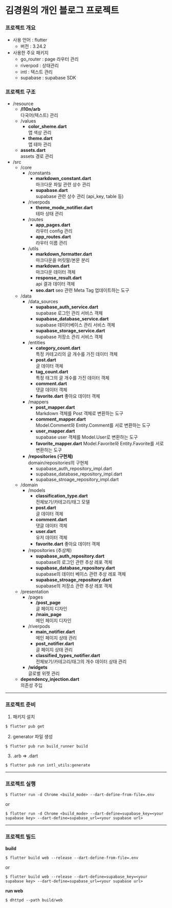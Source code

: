 # 김경원의 개인 블로그 프로젝트
### 프로젝트 개요
- 사용 언어 : flutter
  - 버전 : 3.24.2
- 사용한 주요 패키지
  - go_router : page 라우터 관리
  - riverpod : 상태관리
  - intl : 텍스트 관리
  - supabase : supabase SDK

### 프로젝트 구조
- /resource
  - **/l10n/arb**  
    다국어(텍스트) 관리
  - /values
    - **color_sheme.dart**    
      앱 색상 관리
    - **theme.dart**    
      앱 테마 관리
  - **assets.dart**    
    assets 경로 관리
- /src
  - /core
    - /constants
      - **markdown_constant.dart**    
        마크다운 파일 관련 상수 관리
      - **supabase.dart**    
        supabase 관련 상수 관리 (api_key, table 등)
    - /riverpods
      - **theme_mode_notifier.dart**    
        테마 상태 관리
    - /routes
      - **app_pages.dart**    
        라우터 config 관리
      - **app_routes.dart**    
        라우터 이름 관리
    - /utils
      - **markdown_formatter.dart**    
        마크다운을 머릿말/본문 분리
      - **markdown.dart**    
        마크다운 데이터 객체
      - **response_result.dart**  
        api 결과 데이터 객체
      - **seo.dart**
        seo 관련 Meta Tag 업데이트하는 도구
  - /data
    - /data_sources
      - **supabase_auth_service.dart**    
        supabase 로그인 관리 서비스 객체
      - **supabase_database_service.dart**    
        supabase 데이터베이스 관리 서비스 객체
      - **supabase_storage_service.dart**    
        supabase 저장소 관리 서비스 객체
    - /entities
      - **category_count.dart**    
        특정 카테고리의 글 개수를 가진 데이터 객체
      - **post.dart**    
        글 데이터 객체
      - **tag_count.dart**    
        특정 태그의 글 개수를 가진 데이터 객체
      - **comment.dart**  
        댓글 데이터 객체
      - **favorite.dart**
        좋아요 데이터 객체
    - /mappers
      - **post_mapper.dart**    
        Markdown 객체를 Post 객체로 변환하는 도구
      - **comment_mapper.dart**  
        Model.Comment와 Entity.Comment를 서로 변환하는 도구
      - **user_mapper.dart**  
        supabase user 객체를 Model.User로 변환하는 도구
      - **favorite_mapper.dart**
        Model.Favorite와 Entity.Favorite를 서로 변환하는 도구
    - **/repositories (구현체)**  
      domain/repositories의 구현체
      - supabase_auth_repository_impl.dart
      - supabase_database_repository_impl.dart
      - supabase_stroage_repository_impl.dart
  - /domain
    - /models
      - **classification_type.dart**      
        전체보기/카테고리/태그 모델 
      - **post.dart**    
        글 데이터 객체
      - **comment.dart**  
        댓글 데이터 객체
      - **user.dart**  
        유저 데이터 객체
      - **favorite.dart**
        좋아요 데이터 객체
    - /repositories (추상체)
      - **supabase_auth_repository.dart**  
        supabase의 로그인 관련 추상 레포 객체
      - **supabase_database_repository.dart**  
        supabase의 데이터 베이스 관련 추상 레포 객체
      - **supabase_stroage_repository.dart**  
        supabase의 저장소 관련 추상 레포 객체
  - /presentation
    - /pages
      - **/post_page**  
        글 페이지 디자인
      - **/main_page**  
        메인 페이지 디자인
    - /riverpods
      - **main_notifier.dart**    
        메인 페이지 상태 관리
      - **post_notifier.dart**  
        글 페이지 상태 관리
      - **classified_types_notifier.dart**  
        전체보기/카테고리/태그의 개수 데이터 상태 관리
    - **/widgets**  
      글로벌 위젯 관리
  - **dependency_injection.dart**  
    의존성 주입

---
### 프로젝트 준비
1. 패키지 설치
```
$ flutter pub get
```
2. generator 파일 생성
```
$ flutter pub run build_runner build
```
3. .arb => .dart
```
$ flutter pub run intl_utils:generate
```
---
### 프로젝트 실행
```
$ flutter run -d Chrome <build_mode> --dart-define-from-file=.env
```
or
```
$ flutter run -d Chrome <build_mode> --dart-define=supabase_key=<your supabase key> --dart-define=supabase_url=<your supabase url>
```
---
### 프로젝트 빌드
**build**
```
$ flutter build web --release --dart-define-from-file=.env
```
or
```
$ flutter build web --release --dart-define=supabase_key=<your supabase key> --dart-define=supabase_url=<your supabase url>
```

**run web**
```
$ dhttpd --path build/web 
```
